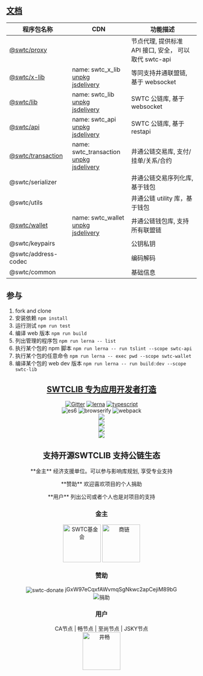 <h2><a href="https://swtcdoc.netlify.com">文档</a></h2>

| 程序包名称                        | CDN                                                                                                                                    | 功能描述                                              |
| --------------------------------- | -------------------------------------------------------------------------------------------------------------------------------------- | ----------------------------------------------------- |
| [@swtc/proxy](docs/swtcproxy/)    |                                                                                                                                        | 节点代理, 提供标准 API 接口, 安全， 可以取代 swtc-api |
| [@swtc/x-lib](docs/swtcxlib/)     | name: swtc_x_lib<br>[unpkg](https://unpkg.com/@swtc/x-lib)<br>[jsdelivery](https://cdn.jsdelivr.net/npm/@swtc/x-lib)                   | 等同支持井通联盟链, 基于 websocket                    |
| [@swtc/lib](docs/swtclib/)        | name: swtc_lib<br>[unpkg](https://unpkg.com/@swtc/lib)<br>[jsdelivery](https://cdn.jsdelivr.net/npm/@swtc/lib)                         | SWTC 公链库, 基于 websocket                           |
| [@swtc/api](docs/swtcapi/)        | name: swtc_api<br>[unpkg](https://unpkg.com/@swtc/api)<br>[jsdelivery](https://cdn.jsdelivr.net/npm/@swtc/api)                         | SWTC 公链库, 基于 restapi                             |
| [@swtc/transaction](docs/swtctx/) | name: swtc_transaction<br>[unpkg](https://unpkg.com/@swtc/transaction)<br>[jsdelivery](https://cdn.jsdelivr.net/npm/@swtc/transaction) | 井通公链交易库, 支付/挂单/关系/合约                   |
| @swtc/serializer                  |                                                                                                                                        | 井通公链交易序列化库, 基于钱包                        |
| @swtc/utils                       |                                                                                                                                        | 井通公链 utility 库，基于钱包                         |
| [@swtc/wallet](docs/swtcwallet/)  | name: swtc_wallet<br>[unpkg](https://unpkg.com/@swtc/wallet)<br>[jsdelivery](https://cdn.jsdelivr.net/npm/@swtc/wallet)                | 井通公链钱包库, 支持所有联盟链                        |
| @swtc/keypairs                    |                                                                                                                                        | 公钥私钥                                              |
| @swtc/address-codec               |                                                                                                                                        | 编码解码                                              |
| @swtc/common                      |                                                                                                                                        | 基础信息                                              |

## 参与

1. fork and clone
2. 安装依赖 `npm install`
3. 运行测试 `npm run test`
4. 编译 web 版本 `npm run build`
5. 列出管理的程序包 `npm run lerna -- list`
6. 执行某个包的 npm 脚本 `npm run lerna -- run tslint --scope swtc-api`
7. 执行某个包的任意命令 `npm run lerna -- exec pwd --scope swtc-wallet`
8. 编译某个包的 web dev 版本 `npm run lerna -- run build:dev --scope swtc-lib`

<h2 align="center"><a href="https://swtcdoc.netlify.com">SWTCLIB 专为应用开发者打造</a></h2>

<p align="center">
	<a href="https://gitter.im/swtclib/community?utm_source=share-link&utm_medium=link&utm_campaign=share-link"><img alt="Gitter" src="https://img.shields.io/gitter/room/lospringliu/swtclib.svg" /></a>
	<a href="https://lerna.js.org/"><img src="https://img.shields.io/badge/maintained%20with-lerna-cc00ff.svg" alt="lerna" /></a>
	<a href="https://github.com/ellerbrock/typescript-badges/"><img src="https://badges.frapsoft.com/typescript/code/typescript.svg?v=101" alt="typescript" /></a>
	<br>
	<img src="https://img.shields.io/badge/ecmascript-6-green.svg" alt="es6" />
	<img src="https://img.shields.io/badge/browserify-ready-green.svg" alt="browserify" />
	<img src="https://img.shields.io/badge/webpack-ready-green.svg" alt="webpack" />
	<br>
	<a href="https://nodei.co/npm/@swtc/lib/"><img src="https://nodei.co/npm/@swtc/lib.png?compact=true" /></a>
	<br>
	<a href="https://nodei.co/npm/@swtc/api/"><img src="https://nodei.co/npm/@swtc/api.png?compact=true" /></a>
	<br>
	<a href="https://nodei.co/npm/@swtc/transaction/"><img src="https://nodei.co/npm/@swtc/transaction.png?compact=true" /></a>
	<br>
	<a href="https://nodei.co/npm/@swtc/wallet/"><img src="https://nodei.co/npm/@swtc/wallet.png?compact=true" /></a>
</p>

<h2 align="center">支持开源SWTCLIB 支持公链生态</h2>

<p align="center"> **金主** 经济支援单位。可以参与影响库规划, 享受专业支持</p>
<p align="center"> **赞助** 欢迎喜欢项目的个人捐助</p>
<p align="center"> **用户** 列出公司或者个人也是对项目的支持</p>

<a name="sponsors"></a>

<h3 align="center">
	金主
</h3>
<p align="center">
	<img align="center" src="https://raw.githubusercontent.com/swtcca/swtcdoc/master/images/swtcfdt.png" alt="SWTC基金会" height="100" />
	<img align="center" src="https://raw.githubusercontent.com/swtcca/swtcdoc/master/images/bizain.png" alt="商链" height="100" />
</p>

<a name="donate"></a>

<h3 align="center">
	赞助
</h3>
<p align="center">
	<img valign="middle" src="https://img.shields.io/badge/swtc-donate-blue.svg" alt="swtc-donate" /> jGxW97eCqxfAWvmqSgNkwc2apCejiM89bG
	<br><img align="center" src="https://raw.githubusercontent.com/swtcca/swtcdoc/images/donate.png" alt="捐助" />
</p>

<a name="users"></a>

<h3 align="center">
	用户
</h3>
<p align="center">
	CA节点 | 畅节点 | 至尚节点 | JSKY节点 <br>
	<img align="center" src="https://raw.githubusercontent.com/swtcca/swtcdoc/master/images/jccdex.png" alt="井畅" height="100" />
</p>
